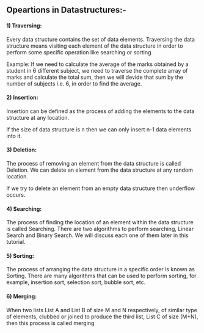 ## Opeartions in Datastructures:-

#### 1) Traversing: 
   
Every data structure contains the set of data elements. Traversing the data structure means visiting each element of the data structure in order to perform some specific operation like searching or sorting.

Example: If we need to calculate the average of the marks obtained by a student in 6 different subject, we need to traverse the complete array of marks and calculate the total sum, then we will devide that sum by the number of subjects i.e. 6, in order to find the average.

#### 2) Insertion: 
Insertion can be defined as the process of adding the elements to the data structure at any location.

If the size of data structure is n then we can only insert n-1 data elements into it.

#### 3) Deletion:
The process of removing an element from the data structure is called Deletion. We can delete an element from the data structure at any random location.

If we try to delete an element from an empty data structure then underflow occurs.

#### 4) Searching: 
The process of finding the location of an element within the data structure is called Searching. There are two algorithms to perform searching, Linear Search and Binary Search. We will discuss each one of them later in this tutorial.

#### 5) Sorting: 
The process of arranging the data structure in a specific order is known as Sorting. There are many algorithms that can be used to perform sorting, for example, insertion sort, selection sort, bubble sort, etc.

#### 6) Merging: 
When two lists List A and List B of size M and N respectively, of similar type of elements, clubbed or joined to produce the third list, List C of size (M+N), then this process is called merging

